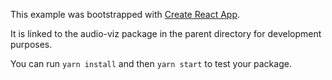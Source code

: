 This example was bootstrapped with [Create React App](https://github.com/facebook/create-react-app).

It is linked to the audio-viz package in the parent directory for development purposes.

You can run `yarn install` and then `yarn start` to test your package.
